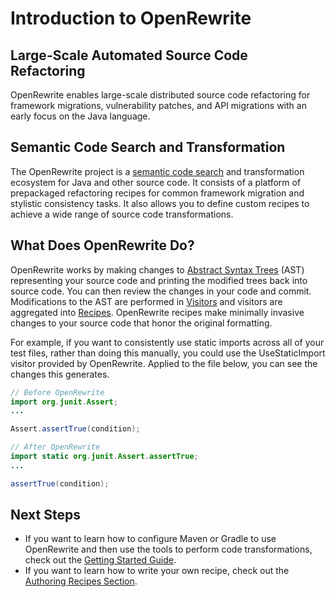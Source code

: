 # Introduction to OpenRewrite

## **Large-Scale Automated Source Code Refactoring**

OpenRewrite enables large-scale distributed source code refactoring for framework migrations, vulnerability patches, and API migrations with an early focus on the Java language.

## Semantic Code Search and Transformation

The OpenRewrite project is a [semantic code search](https://en.wikipedia.org/wiki/Semantic\_search) and transformation ecosystem for Java and other source code. It consists of a platform of prepackaged refactoring recipes for common framework migration and stylistic consistency tasks. It also allows you to define custom recipes to achieve a wide range of source code transformations.

## What Does OpenRewrite Do?

OpenRewrite works by making changes to [Abstract Syntax Trees](/concepts-and-explanations/abstract-syntax-trees.md) (AST) representing your source code and printing the modified trees back into source code. You can then review the changes in your code and commit. Modifications to the AST are performed in [Visitors](/concepts-and-explanations/visitors.md) and visitors are aggregated into [Recipes](/concepts-and-explanations/recipes.md). OpenRewrite recipes make minimally invasive changes to your source code that honor the original formatting.

For example, if you want to consistently use static imports across all of your test files, rather than doing this manually, you could use the UseStaticImport visitor provided by OpenRewrite. Applied to the file below, you can see the changes this generates.

```java
// Before OpenRewrite
import org.junit.Assert;
...

Assert.assertTrue(condition);
```

```java
// After OpenRewrite
import static org.junit.Assert.assertTrue;
...

assertTrue(condition);
```

## Next Steps

* If you want to learn how to configure Maven or Gradle to use OpenRewrite and then use the tools to perform code transformations, check out the [Getting Started Guide](getting-started/getting-started.md).
* If you want to learn how to write your own recipe, check out the [Authoring Recipes Section](tutorials/authoring-recipes/).
